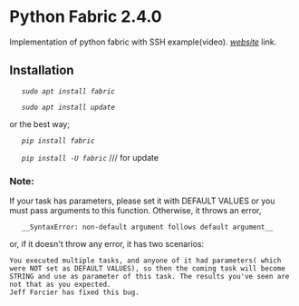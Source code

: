 # Python Fabric 2.4.0
Implementation of python fabric with SSH example(video). [_website_](https://linxnerd.wordpress.com/2018/10/10/python-fabric-2.4.0/) link.

## Installation

_`   sudo apt install fabric`_

_`   sudo apt install update`_

or the best way;

_`   pip install fabric`_

_`   pip install -U fabric`_   /// for update


### Note:
If your task has parameters, please set it with DEFAULT VALUES or you must pass arguments to this function. Otherwise, it throws an error,

       __SyntaxError: non-default argument follows default argument__

 or, if it doesn't throw any error, it has two scenarios:

    You executed multiple tasks, and anyone of it had parameters( which were NOT set as DEFAULT VALUES), so then the coming task will become STRING and use as parameter of this task. The results you've seen are not that as you expected.
    Jeff Forcier has fixed this bug. 
